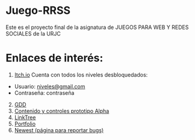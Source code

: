 # Juego-RRSS
Este es el proyecto final de la asignatura de JUEGOS PARA WEB Y REDES SOCIALES de la URJC

# Enlaces de interés:
1. [Itch.io](https://gliwisestudio.itch.io/the-wise-defense)
Cuenta con todos los niveles desbloquedados: 
  - Usuario: niveles@gmail.com
  - Contraseña: contraseña
2. [GDD](https://drive.google.com/file/d/1U2uvhMErNUKcMRA_VsfNIGqAAxlw0XIU/view?usp=sharing)
3. [Contenido y controles prototipo Alpha](https://drive.google.com/file/d/1aslx6GUZamZUSQbzM-uiAM9Yawkqkrab/view?usp=sharing)
4. [LinkTree](https://linktr.ee/gliwisestudio)
5. [Portfolio](https://gliwisestudio.github.io/portfolio.github.io/)
6. [Newest (página para reportar bugs)](https://the-wise-defense.nolt.io/newest)
